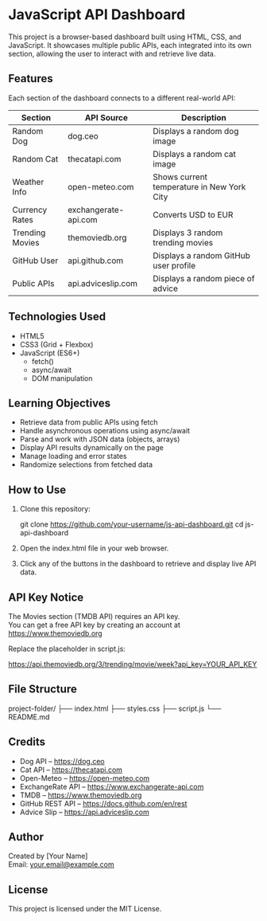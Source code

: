 # JavaScript API Dashboard

This project is a browser-based dashboard built using HTML, CSS, and JavaScript. It showcases multiple public APIs, each integrated into its own section, allowing the user to interact with and retrieve live data.

## Features

Each section of the dashboard connects to a different real-world API:

| Section         | API Source                                      | Description                                 |
|----------------|--------------------------------------------------|---------------------------------------------|
| Random Dog      | dog.ceo                                         | Displays a random dog image                 |
| Random Cat      | thecatapi.com                                   | Displays a random cat image                 |
| Weather Info    | open-meteo.com                                  | Shows current temperature in New York City  |
| Currency Rates  | exchangerate-api.com                            | Converts USD to EUR                         |
| Trending Movies | themoviedb.org                                  | Displays 3 random trending movies           |
| GitHub User     | api.github.com                                  | Displays a random GitHub user profile       |
| Public APIs     | api.adviceslip.com                              | Displays a random piece of advice           |

## Technologies Used

- HTML5
- CSS3 (Grid + Flexbox)
- JavaScript (ES6+)
  - fetch()
  - async/await
  - DOM manipulation

## Learning Objectives

- Retrieve data from public APIs using fetch
- Handle asynchronous operations using async/await
- Parse and work with JSON data (objects, arrays)
- Display API results dynamically on the page
- Manage loading and error states
- Randomize selections from fetched data

## How to Use

1. Clone this repository:

   git clone https://github.com/your-username/js-api-dashboard.git
   cd js-api-dashboard

2. Open the index.html file in your web browser.

3. Click any of the buttons in the dashboard to retrieve and display live API data.

## API Key Notice

The Movies section (TMDB API) requires an API key.  
You can get a free API key by creating an account at https://www.themoviedb.org

Replace the placeholder in script.js:

https://api.themoviedb.org/3/trending/movie/week?api_key=YOUR_API_KEY

## File Structure

project-folder/
├── index.html
├── styles.css
├── script.js
└── README.md

## Credits

- Dog API – https://dog.ceo
- Cat API – https://thecatapi.com
- Open-Meteo – https://open-meteo.com
- ExchangeRate API – https://www.exchangerate-api.com
- TMDB – https://www.themoviedb.org
- GitHub REST API – https://docs.github.com/en/rest
- Advice Slip – https://api.adviceslip.com

## Author

Created by [Your Name]  
Email: your.email@example.com

## License

This project is licensed under the MIT License.
